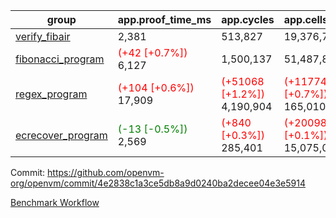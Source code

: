 | group | app.proof_time_ms | app.cycles | app.cells_used | leaf.proof_time_ms | leaf.cycles | leaf.cells_used |
| -- | -- | -- | -- | -- | -- | -- |
| [verify_fibair](https://github.com/openvm-org/openvm/blob/benchmark-results/benchmarks-pr/1277/verify_fibair-4e2838c1a3ce5db8a9d0240ba2decee04e3e5914.md) | 2,381 |  513,827 |  19,376,791 |- | - | - |
| [fibonacci_program](https://github.com/openvm-org/openvm/blob/benchmark-results/benchmarks-pr/1277/fibonacci-4e2838c1a3ce5db8a9d0240ba2decee04e3e5914.md) |<span style='color: red'>(+42 [+0.7%])</span> 6,127 |  1,500,137 |  51,487,838 |- | - | - |
| [regex_program](https://github.com/openvm-org/openvm/blob/benchmark-results/benchmarks-pr/1277/regex-4e2838c1a3ce5db8a9d0240ba2decee04e3e5914.md) |<span style='color: red'>(+104 [+0.6%])</span> 17,909 | <span style='color: red'>(+51068 [+1.2%])</span> 4,190,904 | <span style='color: red'>(+1177482 [+0.7%])</span> 165,010,909 |- | - | - |
| [ecrecover_program](https://github.com/openvm-org/openvm/blob/benchmark-results/benchmarks-pr/1277/ecrecover-4e2838c1a3ce5db8a9d0240ba2decee04e3e5914.md) |<span style='color: green'>(-13 [-0.5%])</span> 2,569 | <span style='color: red'>(+840 [+0.3%])</span> 285,401 | <span style='color: red'>(+20098 [+0.1%])</span> 15,075,033 |- | - | - |


Commit: https://github.com/openvm-org/openvm/commit/4e2838c1a3ce5db8a9d0240ba2decee04e3e5914

[Benchmark Workflow](https://github.com/openvm-org/openvm/actions/runs/12954721131)
